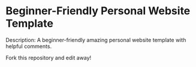 # Beginner-Friendly Personal Website Template

Description: A beginner-friendly amazing personal website template with helpful comments.

Fork this repository and edit away!
